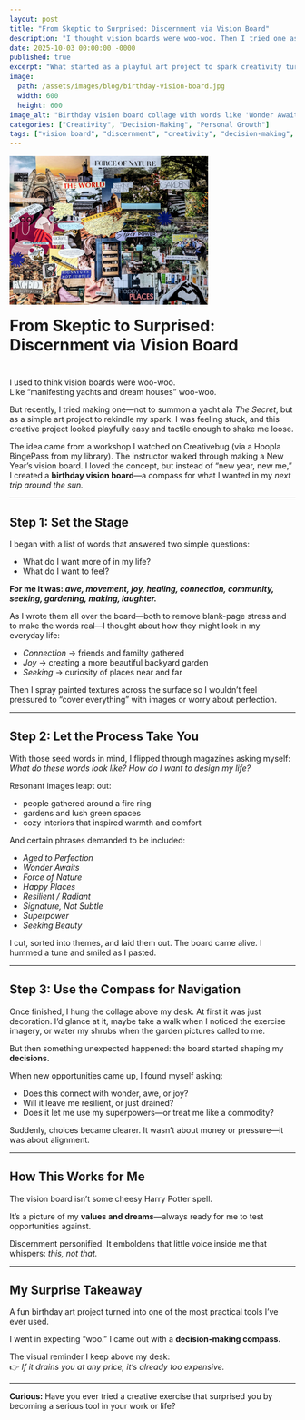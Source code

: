 ```yaml
---
layout: post
title: "From Skeptic to Surprised: Discernment via Vision Board"
description: "I thought vision boards were woo-woo. Then I tried one as a birthday art project—and discovered a powerful tool for clarity, alignment, and decision-making."
date: 2025-10-03 00:00:00 -0000
published: true
excerpt: "What started as a playful art project to spark creativity turned into one of the most practical tools I’ve ever used for discernment. Here’s how a vision board shifted from collage to compass."
image:
  path: /assets/images/blog/birthday-vision-board.jpg
  width: 600
  height: 600
image_alt: "Birthday vision board collage with words like 'Wonder Awaits' and 'Happy Places,' surrounded by images of gardens, gatherings, and joyful textures."
categories: ["Creativity", "Decision-Making", "Personal Growth"]
tags: ["vision board", "discernment", "creativity", "decision-making", "values", "intentional living"]
---
```


<div style="display: flex; align-items: flex-end; gap: 20px; margin-bottom: 40px; flex-wrap: wrap;">
  <img src="/assets/images/blog/birthday-vision-board.jpg" 
       alt="Birthday vision board collage with words like 'Wonder Awaits' and 'Happy Places,' surrounded by images of gardens, gatherings, and joyful textures."
       style="width: 350px; height: auto;">
  <h1 style="margin: 0; flex: 1; min-width: 200px;">From Skeptic to Surprised: Discernment via Vision Board</h1>
</div>

I used to think vision boards were woo-woo.  
Like “manifesting yachts and dream houses” woo-woo.  

But recently, I tried making one—not to summon a yacht ala *The Secret*, but as a simple art project to rekindle my spark. I was feeling stuck, and this creative project looked playfully easy and tactile enough to shake me loose.  

The idea came from a workshop I watched on Creativebug (via a Hoopla BingePass from my library). The instructor walked through making a New Year’s vision board. I loved the concept, but instead of “new year, new me,” I created a **birthday vision board**—a compass for what I wanted in my *next trip around the sun.*  

---

## Step 1: Set the Stage  

I began with a list of words that answered two simple questions:  

- What do I want more of in my life?  
- What do I want to feel?  

**For me it was: _awe, movement, joy, healing, connection, community, seeking, gardening, making, laughter._**  

As I wrote them all over the board—both to remove blank-page stress and to make the words real—I thought about how they might look in my everyday life:  
- *Connection* → friends and familty gathered  
- *Joy* → creating a more beautiful backyard garden  
- *Seeking* → curiosity of places near and far

Then I spray painted textures across the surface so I wouldn’t feel pressured to “cover everything” with images or worry about perfection.  

---

## Step 2: Let the Process Take You  

With those seed words in mind, I flipped through magazines asking myself: *What do these words look like? How do I want to design my life?*  

Resonant images leapt out:  
- people gathered around a fire ring  
- gardens and lush green spaces  
- cozy interiors that inspired warmth and comfort  

And certain phrases demanded to be included:  
- *Aged to Perfection*  
- *Wonder Awaits*  
- *Force of Nature*  
- *Happy Places*  
- *Resilient / Radiant*  
- *Signature, Not Subtle*  
- *Superpower*  
- *Seeking Beauty*  

I cut, sorted into themes, and laid them out. The board came alive. I hummed a tune and smiled as I pasted.  

---

## Step 3: Use the Compass for Navigation  

Once finished, I hung the collage above my desk. At first it was just decoration. I’d glance at it, maybe take a walk when I noticed the exercise imagery, or water my shrubs when the garden pictures called to me.  

But then something unexpected happened: the board started shaping my **decisions.**  

When new opportunities came up, I found myself asking:  
- Does this connect with wonder, awe, or joy?  
- Will it leave me resilient, or just drained?  
- Does it let me use my superpowers—or treat me like a commodity?  

Suddenly, choices became clearer. It wasn’t about money or pressure—it was about alignment.  

---

## How This Works for Me  

The vision board isn’t some cheesy Harry Potter spell.  

It’s a picture of my **values and dreams**—always ready for me to test opportunities against.  

Discernment personified. It emboldens that little voice inside me that whispers: *this, not that.*  

---

## My Surprise Takeaway  

A fun birthday art project turned into one of the most practical tools I’ve ever used.  

I went in expecting “woo.” I came out with a **decision-making compass.**  

The visual reminder I keep above my desk:  
👉 *If it drains you at any price, it’s already too expensive.*  

---

**Curious:** Have you ever tried a creative exercise that surprised you by becoming a serious tool in your work or life?  
